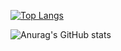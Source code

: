 [![Top Langs](https://github-readme-stats.vercel.app/api/top-langs/?username=agfalcon)](https://github.com/anuraghazra/github-readme-stats)

![Anurag's GitHub stats](https://github-readme-stats.vercel.app/api?username=agfalcon&show_icons=true&theme=radical)


<!--
**agfalcon/agfalcon** is a ✨ _special_ ✨ repository because its `README.md` (this file) appears on your GitHub profile.

Here are some ideas to get you started:

- 🔭 I’m currently working on ...
- 🌱 I’m currently learning ...
- 👯 I’m looking to collaborate on ...
- 🤔 I’m looking for help with ...
- 💬 Ask me about ...
- 📫 How to reach me: ...
- 😄 Pronouns: ...
- ⚡ Fun fact: ...
-->
